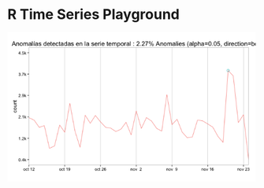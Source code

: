 # R Time Series Playground
![Time Series Anomaly Highlighted](https://raw.githubusercontent.com/joseramoncajide/R-Projects/master/TimeSeries/_images/TS_Analysis.png)
